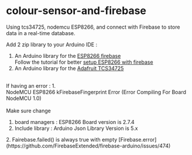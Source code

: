 # colour-sensor-and-firebase
Using tcs34725, nodemcu ESP8266, and connect with Firebase to store data in a real-time database.

Add 2 zip  library to your Arduino IDE :
1. An Arduino library for the [ESP8266 firebase](https://github.com/FirebaseExtended/firebase-arduino)<br>
  Follow the tutorial for better [setup ESP8266 with firebase](https://www.youtube.com/watch?v=EsCkSNrWyq8) 
2. An Arduino library for the [Adafruit TCS34725](https://www.arduino.cc/reference/en/libraries/adafruit-tcs34725/)
</br>
 If having an error :
 1.
  <br />
  NodeMCU ESP8266 kFirebaseFingerprint Error (Error Compiling For Board NodeMCU 1.0)
  <br /><br/>
  Make sure change 
  <br />
  <ol>
  <li>board managers : ESP8266 Board version is 2.7.4 </li>
  <li>Include library : Arduino Json Library Version is 5.x </li>
  </ol>
2. Fairebase.failed() is always true with empty [Firebase.error](https://github.com/FirebaseExtended/firebase-arduino/issues/474)
